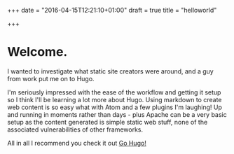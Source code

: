 +++
date = "2016-04-15T12:21:10+01:00"
draft = true
title = "helloworld"

+++

# Welcome.

I wanted to investigate what static site creators were around, and a guy from work put me on to Hugo.

I'm seriously impressed with the ease of the workflow and getting it setup so I think I'll be learning a lot more about Hugo.  Using markdown to create web content is so easy what with Atom and a few plugins I'm laughing! Up and running in moments rather than days - plus Apache can be a very basic setup as the content generated is simple static web stuff, none of the associated vulnerabilities of other frameworks.

All in all I recommend you check it out [Go Hugo!](http://gohugo.io)
